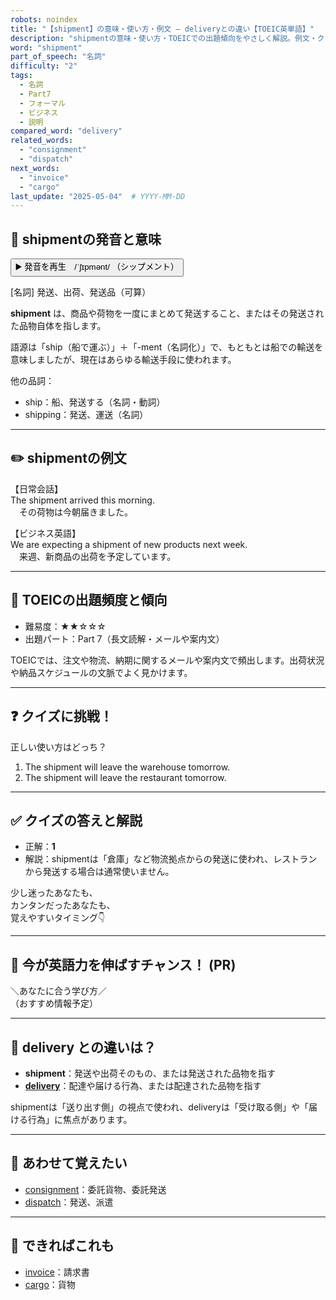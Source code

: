 ```yaml
---
robots: noindex
title: "【shipment】の意味・使い方・例文 ― deliveryとの違い【TOEIC英単語】"
description: "shipmentの意味・使い方・TOEICでの出題傾向をやさしく解説。例文・クイズ付きでdeliveryとの違いもわかりやすく学べます。"
word: "shipment"
part_of_speech: "名詞"
difficulty: "2"
tags:
  - 名詞
  - Part7
  - フォーマル
  - ビジネス
  - 説明
compared_word: "delivery"
related_words:
  - "consignment"
  - "dispatch"
next_words:
  - "invoice"
  - "cargo"
last_update: "2025-05-04"  # YYYY-MM-DD
---
```


## 🔰 shipmentの発音と意味

<button class="play-audio" onclick="playTTS('shipment')">
  <span class="play-audio-main">
    ▶️ 発音を再生　/ˈʃɪpmənt/
  </span>
  <span class="play-audio-sub">
    （シップメント）
  </span>
</button>

[名詞] 発送、出荷、発送品（可算）

**shipment** は、商品や荷物を一度にまとめて発送すること、またはその発送された品物自体を指します。

語源は「ship（船で運ぶ）」＋「-ment（名詞化）」で、もともとは船での輸送を意味しましたが、現在はあらゆる輸送手段に使われます。

他の品詞：  
- ship：船、発送する（名詞・動詞）
- shipping：発送、運送（名詞）

---

## ✏️ shipmentの例文

【日常会話】  
The shipment arrived this morning.  
　その荷物は今朝届きました。

【ビジネス英語】  
We are expecting a shipment of new products next week.  
　来週、新商品の出荷を予定しています。

---

## 🎯 TOEICの出題頻度と傾向

- 難易度：★★☆☆☆
- 出題パート：Part 7（長文読解・メールや案内文）

TOEICでは、注文や物流、納期に関するメールや案内文で頻出します。出荷状況や納品スケジュールの文脈でよく見かけます。

---

## ❓ クイズに挑戦！

正しい使い方はどっち？

1. The shipment will leave the warehouse tomorrow.  
2. The shipment will leave the restaurant tomorrow.

---

## ✅ クイズの答えと解説

- 正解：**1**
- 解説：shipmentは「倉庫」など物流拠点からの発送に使われ、レストランから発送する場合は通常使いません。

少し迷ったあなたも、  
カンタンだったあなたも、  
覚えやすいタイミング👇️

---

## 🚀 今が英語力を伸ばすチャンス！ (PR)

<div class="info-center">
＼あなたに合う学び方／<br>  
（おすすめ情報予定）
</div>

---

## 🤔  delivery との違いは？

- **shipment**：発送や出荷そのもの、または発送された品物を指す
- **[delivery](/word/delivery/)**：配達や届ける行為、または配達された品物を指す

shipmentは「送り出す側」の視点で使われ、deliveryは「受け取る側」や「届ける行為」に焦点があります。

---

## 🧩 あわせて覚えたい

- [consignment](/word/consignment/)：委託貨物、委託発送
- [dispatch](/word/dispatch/)：発送、派遣

---

## 📖 できればこれも

- [invoice](/word/invoice/)：請求書
- [cargo](/word/cargo/)：貨物

<!-- cvid: aid31_bid03 -->
